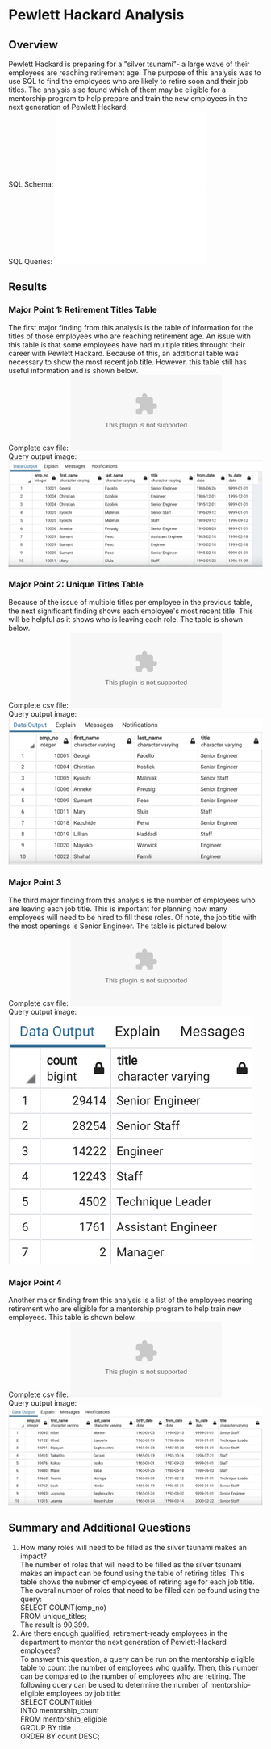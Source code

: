 # Pewlett Hackard Analysis
## Overview
Pewlett Hackard is preparing for a "silver tsunami"- a large wave of their employees are reaching retirement age. The purpose of this analysis was to use SQL to find the employees who are likely to retire soon and their job titles. The analysis also found which of them may be eligible for a mentorship program to help prepare and train the new employees in the next generation of Pewlett Hackard.  
SQL Schema: ![schema](Queries/schema.sql)    
SQL Queries: ![queries](Queries/Employee_Database_Challenge.sql)  
## Results
### Major Point 1: Retirement Titles Table
The first major finding from this analysis is the table of information for the titles of those employees who are reaching retirement age. An issue with this table is that some employees have had multiple titles throught their career with Pewlett Hackard. Because of this, an additional table was necessary to show the most recent job title. However, this table still has useful information and is shown below.  
Complete csv file: ![reitirement_titles](data/reitirement_titles.csv)   
Query output image: ![image](images/retirement_titles.png)  

### Major Point 2: Unique Titles Table  
Because of the issue of multiple titles per employee in the previous table, the next significant finding shows each employee's most recent title. This will be helpful as it shows who is leaving each role. The table is shown below.  
Complete csv file: ![unique_titles](data/unique_titles.csv)  
Query output image: ![images](images/unique_titles.png)  

### Major Point 3  
The third major finding from this analysis is the number of employees who are leaving each job title. This is important for planning how many employees will need to be hired to fill these roles. Of note, the job title with the most openings is Senior Engineer. The table is pictured below.  
Complete csv file: ![retiring_titles](data/retiring_titles.csv)   
Query output image: ![image of retiring titles](images/retiring_titles.png)  

### Major Point 4  
Another major finding from this analysis is a list of the employees nearing retirement who are eligible for a mentorship program to help train new employees. This table is shown below.  
Complete csv file: ![mentorship_eligible](data/mentorship_eligible.csv)  
Query output image: ![images](images/mentorship_eligible.png)  

## Summary and Additional Questions 
1. How many roles will need to be filled as the silver tsunami makes an impact?  
The number of roles that will need to be filled as the silver tsunami makes an impact can be found using the table of retiring titles. This table shows the nubmer of employees of retiring age for each job title. The overal number of roles that need to be filled can be found using the query:  
SELECT COUNT(emp_no)  
FROM unique_titles;  
The result is 90,399.  
2. Are there enough qualified, retirement-ready employees in the department to mentor the next generation of Pewlett-Hackard employees?  
To answer this question, a query can be run on the mentorship eligible table to count the number of employees who qualify. Then, this number can be compared to the number of employees who are retiring. The following query can be used to determine the number of mentorship-eligible employees by job title:  
SELECT COUNT(title)  
INTO mentorship_count  
FROM mentorship_eligible  
GROUP BY title  
ORDER BY count DESC;  
